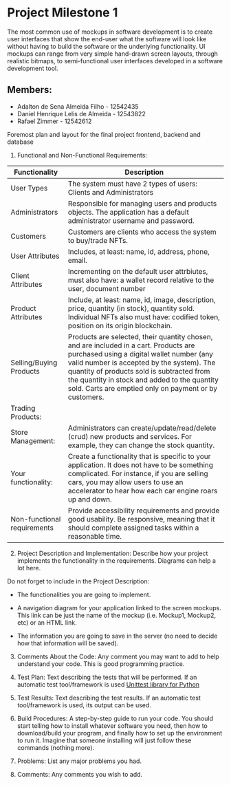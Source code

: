 
# Project Milestone 1

The most common use of mockups in software development is to create user interfaces that show the end-user what the software will look like without having to build the software or the underlying functionality. UI mockups can range from very simple hand-drawn screen layouts, through realistic bitmaps, to semi-functional user interfaces developed in a software development tool.

## Members:
* Adalton de Sena Almeida Filho - 12542435
* Daniel Henrique Lelis de Almeida - 12543822
* Rafael Zimmer - 12542612

Foremost plan and layout for the final project frontend, backend and database

1.  Functional and Non-Functional Requirements:
   
| Functionality | Description |
|--|--|
| User Types | The system must have 2 types of users: Clients and Administrators |
| Administrators | Responsible for managing users and products objects. The application has a default administrator username and password. |
| Customers |Customers are clients who access the system to buy/trade NFTs.|
| User Attributes | Includes, at least: name, id, address, phone, email. |
| Client Attributes | Incrementing on the default user attrbiutes, must also have: a wallet record relative to the user, document number |
| Product Attributes |Include, at least: name, id, image, description, price, quantity (in stock), quantity sold. Individual NFTs also must have: codified token, position on its origin blockchain.|
| Selling/Buying Products | Products are selected, their quantity chosen, and are included in a cart. Products are purchased using a digital wallet number (any valid number is accepted by the system). The quantity of products sold is subtracted from the quantity in stock and added to the quantity sold. Carts are emptied only on payment or by customers. |
| Trading Products: |  |
| Store Management: |  Administrators can create/update/read/delete (crud) new products and services. For example, they can change the stock quantity. |
| Your functionality:  | Create a functionality that is specific to your application. It does not have to be something complicated. For instance, if you are selling cars, you may allow users to use an accelerator to hear how each car engine roars up and down. |
| Non-functional requirements | Provide accessibility requirements and provide good usability. Be responsive, meaning that it should complete assigned tasks within a reasonable time. |
    
2.  Project Description and Implementation: Describe how your project implements the functionality in the requirements. Diagrams can help a lot here.

Do not forget to include in the Project Description:

-   The functionalities you are going to implement.
    
-   A navigation diagram for your application linked to the screen mockups. This link can be just the name of the mockup (i.e. Mockup1, Mockup2, etc) or an HTML link.
    
-   The information you are going to save in the server (no need to decide how that information will be saved).
    
3.  Comments About the Code: Any comment you may want to add to help understand your code. This is good programming practice.
    
4.  Test Plan: Text describing the tests that will be performed. If an automatic test tool/framework is used [Unittest library for Python](https://docs.python.org/3/library/unittest.html)
    
5.  Test Results: Text describing the test results. If an automatic test tool/framework is used, its output can be used.
    
6.  Build Procedures: A step-by-step guide to run your code. You should start telling how to install whatever software you need, then how to download/build your program, and finally how to set up the environment to run it. Imagine that someone installing will just follow these commands (nothing more).
    
7.  Problems: List any major problems you had.
    
8.  Comments: Any comments you wish to add.
